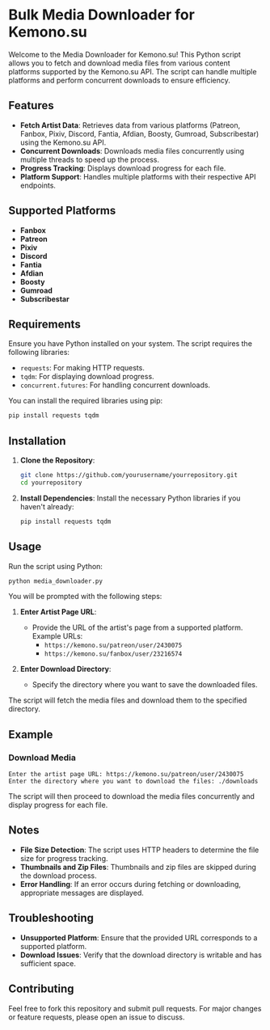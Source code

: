 # Bulk Media Downloader for Kemono.su

Welcome to the Media Downloader for Kemono.su! This Python script allows you to fetch and download media files from various content platforms supported by the Kemono.su API. The script can handle multiple platforms and perform concurrent downloads to ensure efficiency.

## Features

- **Fetch Artist Data**: Retrieves data from various platforms (Patreon, Fanbox, Pixiv, Discord, Fantia, Afdian, Boosty, Gumroad, Subscribestar) using the Kemono.su API.
- **Concurrent Downloads**: Downloads media files concurrently using multiple threads to speed up the process.
- **Progress Tracking**: Displays download progress for each file.
- **Platform Support**: Handles multiple platforms with their respective API endpoints.

## Supported Platforms

- **Fanbox**
- **Patreon**
- **Pixiv**
- **Discord**
- **Fantia**
- **Afdian**
- **Boosty**
- **Gumroad**
- **Subscribestar**

## Requirements

Ensure you have Python installed on your system. The script requires the following libraries:

- `requests`: For making HTTP requests.
- `tqdm`: For displaying download progress.
- `concurrent.futures`: For handling concurrent downloads.

You can install the required libraries using pip:

```bash
pip install requests tqdm
```

## Installation

1. **Clone the Repository**:
    ```bash
    git clone https://github.com/yourusername/yourrepository.git
    cd yourrepository
    ```

2. **Install Dependencies**:
    Install the necessary Python libraries if you haven't already:
    ```bash
    pip install requests tqdm
    ```

## Usage

Run the script using Python:

```bash
python media_downloader.py
```

You will be prompted with the following steps:

1. **Enter Artist Page URL**:
   - Provide the URL of the artist's page from a supported platform. Example URLs:
     - `https://kemono.su/patreon/user/2430075`
     - `https://kemono.su/fanbox/user/23216574`

2. **Enter Download Directory**:
   - Specify the directory where you want to save the downloaded files.

The script will fetch the media files and download them to the specified directory.

## Example

### Download Media

```plaintext
Enter the artist page URL: https://kemono.su/patreon/user/2430075
Enter the directory where you want to download the files: ./downloads
```

The script will then proceed to download the media files concurrently and display progress for each file.

## Notes

- **File Size Detection**: The script uses HTTP headers to determine the file size for progress tracking.
- **Thumbnails and Zip Files**: Thumbnails and zip files are skipped during the download process.
- **Error Handling**: If an error occurs during fetching or downloading, appropriate messages are displayed.

## Troubleshooting

- **Unsupported Platform**: Ensure that the provided URL corresponds to a supported platform.
- **Download Issues**: Verify that the download directory is writable and has sufficient space.

## Contributing

Feel free to fork this repository and submit pull requests. For major changes or feature requests, please open an issue to discuss.
